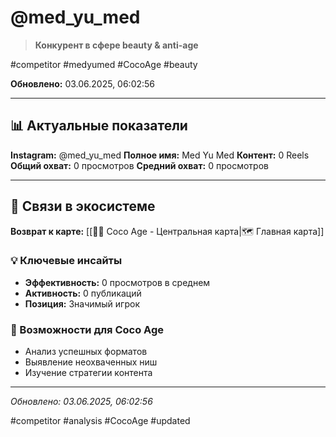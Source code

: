 # @med_yu_med

> **Конкурент в сфере beauty & anti-age**

#competitor #medyumed #CocoAge #beauty

**Обновлено:** 03.06.2025, 06:02:56

---

## 📊 Актуальные показатели

**Instagram:** @med_yu_med
**Полное имя:** Med Yu Med
**Контент:** 0 Reels
**Общий охват:** 0 просмотров
**Средний охват:** 0 просмотров

---

## 🔗 Связи в экосистеме

**Возврат к карте:** [[🥥✨ Coco Age - Центральная карта|🗺️ Главная карта]]

### 💡 Ключевые инсайты
- **Эффективность:** 0 просмотров в среднем
- **Активность:** 0 публикаций
- **Позиция:** Значимый игрок

### 🎯 Возможности для Coco Age
- Анализ успешных форматов
- Выявление неохваченных ниш
- Изучение стратегии контента

---

*Обновлено: 03.06.2025, 06:02:56*

#competitor #analysis #CocoAge #updated